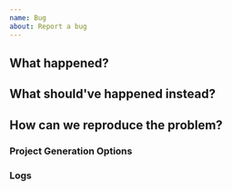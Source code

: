 ```yaml
---
name: Bug
about: Report a bug
---
```


## What happened?




## What should've happened instead?




## How can we reproduce the problem?




### Project Generation Options



### Logs

